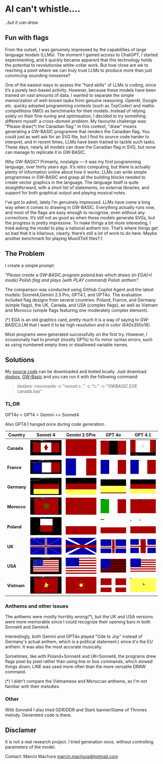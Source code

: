 # AI can't whistle....
_..but it can draw._

## Fun with flags
From the outset, I was genuinely impressed by the capabilities of large language models (LLMs). The moment I gained access to ChatGPT, I started experimenting, and it quickly became apparent that this technology holds the potential to revolutionise white-collar work.
But how close are we to reaching a point where we can truly trust LLMs to produce more than just convincing-sounding nonsense?

One of the easiest ways to assess the "hard skills" of LLMs is coding, since it’s a purely text-based activity. However, because these models have been trained on vast amounts of data, I wanted to separate the simple memorization of well-known tasks from genuine reasoning. OpenAI, Google etc. quicky adopted programming contests (such as TopCoder) and maths competitions (IMO) as benchmarks for their models.
Instead of relying solely on their fine-tuning and optimisation, I decided to try something different myself: a *cross-domain problem*. My favourite challenge was: "Please draw(*) the Canadian flag." In this context, "draw" means generating a GW-BASIC programme that renders the Canadian flag.
You could just as well ask for an SVG file, but I find its source code harder to interpret, and in recent times, LLMs have been trained to tackle such tasks. These days, nearly all models can draw the Canadian flag in SVG, but none can manage to replicate it in GW-BASIC.

Why GW-BASIC? Primarily, nostalgia — it was my first programming language, over thirty years ago.
It’s retro computing, but there is actually plenty of information online about how it works. LLMs can write simple programmes in GW-BASIC and grasp all the building blocks needed to create vector graphics in the language.
The language itself is quite straightforward, with a short list of statements, no external libraries, and support for both graphical output and playing musical notes.

I’ve got to admit, lately I’m genuinely impressed. LLMs have come a long way when it comes to drawing in GW-BASIC. Everything actually runs now, and most of the flags are easy enough to recognise, even without any corrections. It’s still not as good as when these models generate SVGs, but the progress is pretty impressive.
To make things a bit more interesting, I tried asking the model to play a national anthem too. That’s where things get so bad that it is hilarious, clearly, there’s still a lot of work to do here. Maybe another benchmark for playing MusiXTeX files?:)

## The Problem
I create a simple prompt: 

_"Please create a GW-BASIC program poland.bas which draws (in EGA(*) mode) Polish flag and plays (with PLAY command) Polish anthem"._

The comparison was conducted using GitHub Copilot Agent and the latest models: Sonnet4,Gemini 2.5 Pro, GPT4.1, and GPT4o. The evaluation included flag designs from several countries: Poland, France, and Germany (simple flags), the UK, Canada, and USA (complex flags), as well as Vietnam and Morocco (simple flags featuring one moderately complex element).

(*) EGA is an old graphics card, pretty much it is a way of saying to GW-BASIC/LLM that I want it to be high resolution and in color (640x350x16).

Most programs were generated successfully on the first try. However, I occasionally had to prompt (mostly GPTs) to fix minor syntax errors, such as using numbered empty lines or disallowed variable names.

## Solutions
My [source code](https://github.com/marcinmachura/MeVsAi/tree/main/FunWithFlags/2025-07-21) can be downloaded and tested locally. Just download [doxbox](https://www.dosbox.com/), [GW-Basic](https://gw-basic.com/) and you can run it with the following command:
> dosbox -noconsole -c "mount c ." -c "c:" -c "GWBASIC.EXE canada.bas"
 
### TL;DR
GPT4o < GPT4 < Gemini <= Sonnet4

Also GPT4.1 hanged once during code generation.


| Country   | Sonnet 4 | Gemini 2.5Pro | GPT 4o | GPT 4.1 |
|-----------|----------|--------|--------|---------|
| **Canada**   | ![](imgs/canada_sonnet4.png)  | ![](imgs/canada_gemini.png)  | ![](imgs/canada_gpt4o.png)     | ![](imgs/canada_gpt41.png)         |
| **France**   | ![](imgs/france_sonnet4.png)  | ![](imgs/france_gemini.png)  | ![](imgs/france_gpt4o.png)     | ![](imgs/france_gpt41.png)         |
| **Germany**  | ![](imgs/germany_sonnet4.png) | ![](imgs/germany_gemini.png) | ![](imgs/germany_gpt4o.png)    | ![](imgs/germany_gpt41.png)        |
| **Morocco**  | ![](imgs/morocco_sonnet4.png) | ![](imgs/morocco_gemini.png) | ![](imgs/morocco_gpt4o.png)    | ![](imgs/morocco_gpt41.png)        |
| **Poland**   | ![](imgs/poland_sonnet4.png)  | ![](imgs/poland_gemini.png)  | ![](imgs/poland_gpt4o.png)     | ![](imgs/poland_gpt41.png)         |
| **UK**       | ![](imgs/uk_sonnet4.png)      | ![](imgs/uk_gemini.png)      | ![](imgs/uk_gpt4o.png)         | ![](imgs/uk_gpt41.png)             |
| **USA**      | ![](imgs/usa_sonnet4.png)     | ![](imgs/usa_gemini.png)     | ![](imgs/usa_gpt4o.png)        | ![](imgs/usa_gpt41.png)            |
| **Vietnam**  | ![](imgs/vietnam_sonnet4.png) | ![](imgs/vietnam_gemini.png) | ![](imgs/vietnam_gpt4o.png)    | ![](imgs/vietnam_gpt41.png)        |

### Anthems and other issues
The anthems were mostly horribly wrong(*), but the UK and USA versions were more memorable since I could recognize their opening bars in both Sonnet4 and Gemini4. 

Interestingly, both Gemini and GPT4o played "Ode to Joy" instead of Germany's actual anthem, which is a political statement:) since it's the EU anthem. It was also the most accurate musically.

Sometimes, like with Poland+Sonnet4 and UK+Sonnet4, the programs drew flags pixel by pixel rather than using line or box commands, which slowed things down; LINE was used more often than the more versatile DRAW command. 

(*) I didn't compare the Vietnamese and Moroccan anthems, as I'm not familiar with their melodies.

### Other
With Sonnet4 I also tried GDR/DDR and Stark banner/Game of Thrones melody. Genereted code is there.

## Disclamer
It is not a real research project. I tried generation once, without controlling parameters of the model.

Contact: Marcin Machura <marcin.machura@hotmail.com>






